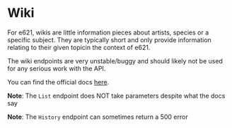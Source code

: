 # Wiki

For e621, wikis are little information pieces about artists, species or a specific subject. They are typically short and only provide information relating to their given topicin the context of e621.

The wiki endpoints are very unstable/buggy and should likely not be used for any serious work with the API.

You can find the official docs [here](https://e621.net/help/show/api#wiki).

**Note**: The `List` endpoint does NOT take parameters despite what the docs say

**Note**: The `History` endpoint can sometimes return a 500 error